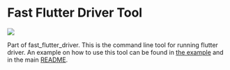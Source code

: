# Fast Flutter Driver Tool
[![](https://github.com/tomaszpolanski/fast_flutter_driver/workflows/Analyze/badge.svg)](https://github.com/tomaszpolanski/fast_flutter_driver/actions?query=workflow%3A%22Analyze%22)

Part of fast_flutter_driver. This is the command line tool for running flutter driver.
An example on how to use this tool can be found in [the example](https://github.com/tomaszpolanski/fast_flutter_driver/tree/master/example) and in the main [README](https://github.com/tomaszpolanski/fast_flutter_driver/blob/master/README.md).